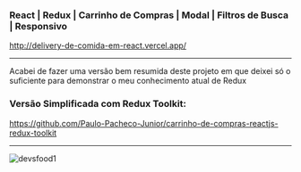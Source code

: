 ### React | Redux | Carrinho de Compras | Modal | Filtros de Busca | Responsivo

http://delivery-de-comida-em-react.vercel.app/

-------------------------------------------------------------------------
Acabei de fazer uma versão bem resumida deste projeto
em que deixei só o suficiente para demonstrar o meu conhecimento atual de Redux

### Versão Simplificada com Redux Toolkit:
https://github.com/Paulo-Pacheco-Junior/carrinho-de-compras-reactjs-redux-toolkit

-------------------------------------------------------------------------

![devsfood1](https://user-images.githubusercontent.com/78752003/146421010-2966f90b-70d6-4b5d-aaf5-73a764502249.png)
